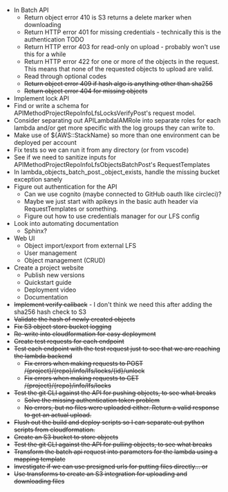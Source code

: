 * In Batch API
    * Return object error 410 is S3 returns a delete marker when downloading
    * Return HTTP error 401 for missing credentials - technically this is the authentication TODO
    * Return HTTP error 403 for read-only on upload - probably won't  use this for a while
    * Return HTTP error 422 for one or more of the objects in the request. This means that none of the requested objects to upload are valid.
    * Read through optional codes
    * ~~Return object error 409 if hash algo is anything other than sha256~~
    * ~~Return object error 404 for missing objects~~
* Implement lock API
* Find or write a schema for APIMethodProjectRepoInfoLfsLocksVerifyPost's request model.
* Consider separating out APILambdaIAMRole into separate roles for each lambda and/or get more specific with the log groups they can write to.
* Make use of ${AWS::StackName} so more than one environment can be deployed per account
* Fix tests so we can run it from any directory (or from vscode)
* See if we need to sanitize inputs for APIMethodProjectRepoInfoLfsObjectsBatchPost's RequestTemplates
* In lambda_objects_batch_post._object_exists, handle the missing bucket exception sanely
* Figure out authentication for the API
    * Can we use cognito (maybe connected to GitHub oauth like circleci)?
    * Maybe we just start with apikeys in the basic auth header via RequestTemplates or something.
    * Figure out how to use credentials manager for our LFS config
* Look into automating documentation
    * Sphinx?
* Web UI
    * Object import/export from external LFS
    * User management
    * Object management (CRUD)
* Create a project website
    * Publish new versions
    * Quickstart guide
    * Deployment video
    * Documentation
* ~~Implement verify callback~~ - I don't think we need this after adding the sha256 hash check to S3
* ~~Validate the hash of newly created objects~~
* ~~Fix S3 object store bucket logging~~
* ~~Re-write into cloudformation for easy deployment~~
* ~~Create test requests for each endpoint~~
* ~~Test each endpoint with the test request just to see that we are reaching the lambda backend~~
    * ~~Fix errors when making requests to POST /{project}/{repo}/info/lfs/locks/{id}/unlock~~
    * ~~Fix errors when making requests to GET /{project}/{repo}/info/lfs/locks~~
* ~~Test the git CLI against the API for pushing objects, to see what breaks~~
    * ~~Solve the missing authentication token problem~~
    * ~~No errors, but no files were uploaded either.  Return a valid response to get an actual upload.~~
* ~~Flush out the build and deploy scripts so I can separate out python scripts from cloudformation.~~
* ~~Create an S3 bucket to store objects~~
* ~~Test the git CLI against the API for pulling objects, to see what breaks~~
* ~~Transform the batch api request into parameters for the lambda using a mapping template~~
* ~~Investigate if we can use presigned urls for putting files directly... or~~
* ~~Use transforms to create an S3 integration for uploading and downloading files~~
